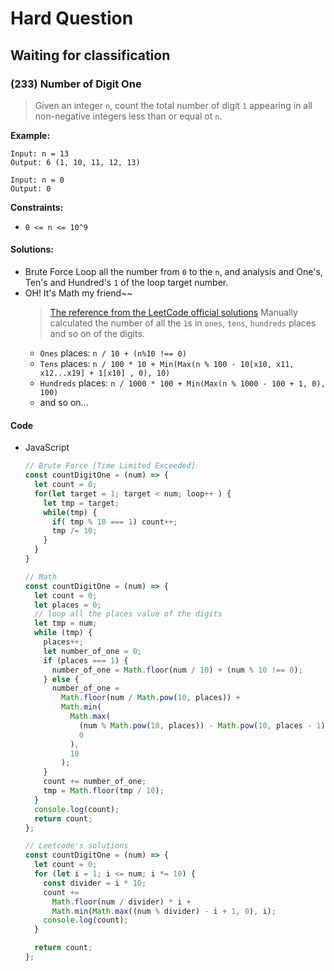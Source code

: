 # Hard Question

## Waiting for classification

### (233) Number of Digit One
> Given an integer `n`, count the total number of digit `1` appearing in all non-negative integers less than or equal ot `n`.

**Example:**
```
Input: n = 13
Output: 6 (1, 10, 11, 12, 13)

Input: n = 0
Output: 0
```

**Constraints:**
- `0 <= n <= 10^9`

#### **Solutions:**
- Brute Force
  Loop all the number from `0` to the `n`, and analysis and One's, Ten's and Hundred's `1` of the loop target number.
- OH! It's Math my friend~~
  > [The reference from the LeetCode official solutions](https://leetcode.com/problems/number-of-digit-one/solutions/127744/number-of-digit-one/)
  Manually calculated the number of all the `1`s in `ones`, `tens`, `hundreds` places and so on of the digits.
  - `Ones` places:  `n / 10 + (n%10 !== 0)`
  - `Tens` places:  `n / 100 * 10 + Min(Max(n % 100 - 10[x10, x11, x12...x19] + 1[x10] , 0), 10)`
  - `Hundreds` places: `n / 1000 * 100 + Min(Max(n % 1000 - 100 + 1, 0), 100)`
  - and so on...
     
  

#### **Code**
- JavaScript
  ```javascript
  // Brute Force [Time Limited Exceeded]
  const countDigitOne = (num) => {
    let count = 0;
    for(let target = 1; target < num; loop++ ) {
      let tmp = target;
      while(tmp) {
        if( tmp % 10 === 1) count++;
        tmp /= 10;
      }
    }
  }

  // Math 
  const countDigitOne = (num) => {
    let count = 0;
    let places = 0;
    // loop all the places value of the digits
    let tmp = num;
    while (tmp) {
      places++;
      let number_of_one = 0;
      if (places === 1) {
        number_of_one = Math.floor(num / 10) + (num % 10 !== 0);
      } else {
        number_of_one =
          Math.floor(num / Math.pow(10, places)) +
          Math.min(
            Math.max(
              (num % Math.pow(10, places)) - Math.pow(10, places - 1) + 1,
              0
            ),
            10
          );
      }
      count += number_of_one;
      tmp = Math.floor(tmp / 10);
    }
    console.log(count);
    return count;
  };

  // Leetcode's solutions
  const countDigitOne = (num) => {
    let count = 0;
    for (let i = 1; i <= num; i *= 10) {
      const divider = i * 10;
      count +=
        Math.floor(num / divider) * i +
        Math.min(Math.max((num % divider) - i + 1, 0), i);
      console.log(count);
    }

    return count;
  };
  ```